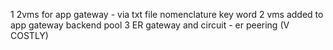 1 2vms for app gateway - via txt file nomenclature key word
2 vms added to app gateway backend pool
3 ER gateway and circuit - er peering (V COSTLY)
